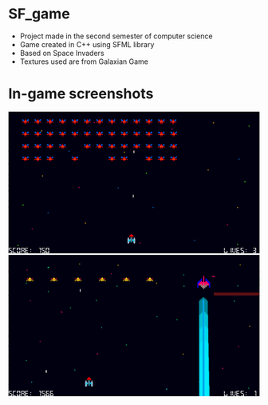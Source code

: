 # SF_game

* Project made in the second semester of computer science
* Game created in C++ using SFML library
* Based on Space Invaders
* Textures used are from Galaxian Game

# In-game screenshots
![game_ss1](/Pictures/galaxian1.png)
![game_ss2](/Pictures/galaxian_boss.png)
